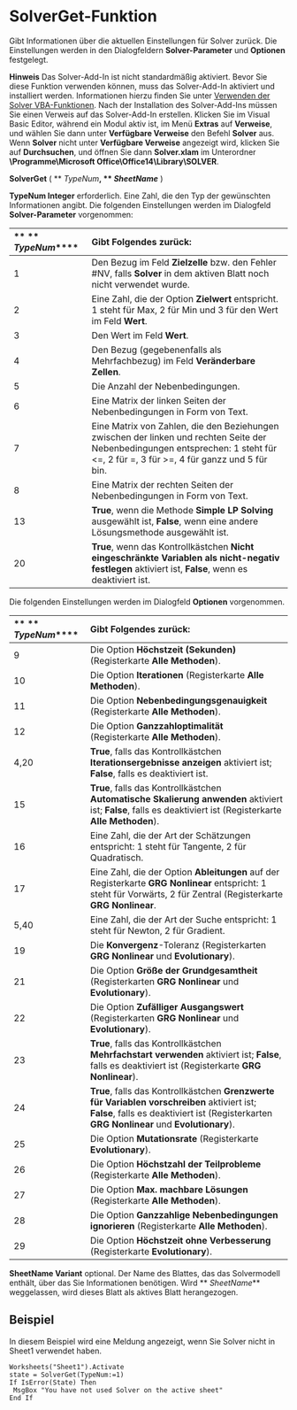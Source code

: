 
# SolverGet-Funktion

Gibt Informationen über die aktuellen Einstellungen für Solver zurück. Die Einstellungen werden in den Dialogfeldern  **Solver-Parameter** und **Optionen** festgelegt.


 **Hinweis**  Das Solver-Add-In ist nicht standardmäßig aktiviert. Bevor Sie diese Funktion verwenden können, muss das Solver-Add-In aktiviert und installiert werden. Informationen hierzu finden Sie unter [Verwenden der Solver VBA-Funktionen](37d0aa49-2e5c-5efe-1c69-b5168af1f231.md). Nach der Installation des Solver-Add-Ins müssen Sie einen Verweis auf das Solver-Add-In erstellen. Klicken Sie im Visual Basic Editor, während ein Modul aktiv ist, im Menü  **Extras** auf **Verweise**, und wählen Sie dann unter  **Verfügbare Verweise** den Befehl **Solver** aus. Wenn **Solver** nicht unter **Verfügbare Verweise** angezeigt wird, klicken Sie auf **Durchsuchen**, und öffnen Sie dann  **Solver.xlam** im Unterordner **\Programme\Microsoft Office\Office14\Library\SOLVER**.


 **SolverGet** ( ** _TypeNum_**, ** _SheetName_** )

 **TypeNum Integer** erforderlich. Eine Zahl, die den Typ der gewünschten Informationen angibt. Die folgenden Einstellungen werden im Dialogfeld **Solver-Parameter** vorgenommen:


|** ** _TypeNum_****|**Gibt Folgendes zurück:**|
|:-----|:-----|
|1|Den Bezug im Feld  **Zielzelle** bzw. den Fehler #NV, falls **Solver** in dem aktiven Blatt noch nicht verwendet wurde.|
|2|Eine Zahl, die der Option  **Zielwert** entspricht. 1 steht für Max, 2 für Min und 3 für den Wert im Feld **Wert**.|
|3|Den Wert im Feld  **Wert**.|
|4|Den Bezug (gegebenenfalls als Mehrfachbezug) im Feld  **Veränderbare Zellen**.|
|5|Die Anzahl der Nebenbedingungen.|
|6|Eine Matrix der linken Seiten der Nebenbedingungen in Form von Text.|
|7|Eine Matrix von Zahlen, die den Beziehungen zwischen der linken und rechten Seite der Nebenbedingungen entsprechen: 1 steht für <=, 2 für =, 3 für >=, 4 für ganzz und 5 für bin.|
|8|Eine Matrix der rechten Seiten der Nebenbedingungen in Form von Text.|
|13|**True**, wenn die Methode **Simple LP Solving** ausgewählt ist, **False**, wenn eine andere Lösungsmethode ausgewählt ist.|
|20|**True**, wenn das Kontrollkästchen **Nicht eingeschränkte Variablen als nicht-negativ festlegen** aktiviert ist, **False**, wenn es deaktiviert ist.|
Die folgenden Einstellungen werden im Dialogfeld  **Optionen** vorgenommen.


|** ** _TypeNum_****|**Gibt Folgendes zurück:**|
|:-----|:-----|
|9|Die Option  **Höchstzeit (Sekunden)** (Registerkarte **Alle Methoden**).|
|10|Die Option  **Iterationen** (Registerkarte **Alle Methoden**).|
|11|Die Option  **Nebenbedingungsgenauigkeit** (Registerkarte **Alle Methoden**).|
|12|Die Option  **Ganzzahloptimalität** (Registerkarte **Alle Methoden**).|
|4,20|**True**, falls das Kontrollkästchen **Iterationsergebnisse anzeigen** aktiviert ist; **False**, falls es deaktiviert ist.|
|15|**True**, falls das Kontrollkästchen **Automatische Skalierung anwenden** aktiviert ist; **False**, falls es deaktiviert ist (Registerkarte **Alle Methoden**).|
|16|Eine Zahl, die der Art der Schätzungen entspricht: 1 steht für Tangente, 2 für Quadratisch.|
|17|Eine Zahl, die der Option  **Ableitungen** auf der Registerkarte **GRG Nonlinear** entspricht: 1 steht für Vorwärts, 2 für Zentral (Registerkarte **GRG Nonlinear**.|
|5,40|Eine Zahl, die der Art der Suche entspricht: 1 steht für Newton, 2 für Gradient.|
|19|Die  **Konvergenz**-Toleranz (Registerkarten  **GRG Nonlinear** und **Evolutionary**).|
|21|Die Option  **Größe der Grundgesamtheit** (Registerkarten **GRG Nonlinear** und **Evolutionary**).|
|22|Die Option  **Zufälliger Ausgangswert** (Registerkarten **GRG Nonlinear** und **Evolutionary**).|
|23|**True**, falls das Kontrollkästchen **Mehrfachstart verwenden** aktiviert ist; **False**, falls es deaktiviert ist (Registerkarte **GRG Nonlinear**).|
|24|**True**, falls das Kontrollkästchen **Grenzwerte für Variablen vorschreiben** aktiviert ist; **False**, falls es deaktiviert ist (Registerkarten **GRG Nonlinear** und **Evolutionary**).|
|25|Die Option  **Mutationsrate** (Registerkarte **Evolutionary**).|
|26|Die Option  **Höchstzahl der Teilprobleme** (Registerkarte **Alle Methoden**).|
|27|Die Option  **Max. machbare Lösungen** (Registerkarte **Alle Methoden**).|
|28|Die Option  **Ganzzahlige Nebenbedingungen ignorieren** (Registerkarte **Alle Methoden**).|
|29|Die Option  **Höchstzeit ohne Verbesserung** (Registerkarte **Evolutionary**).|
 **SheetName Variant** optional. Der Name des Blattes, das das Solvermodell enthält, über das Sie Informationen benötigen. Wird ** _SheetName_** weggelassen, wird dieses Blatt als aktives Blatt herangezogen.

## Beispiel

In diesem Beispiel wird eine Meldung angezeigt, wenn Sie Solver nicht in Sheet1 verwendet haben.


```
Worksheets("Sheet1").Activate 
state = SolverGet(TypeNum:=1) 
If IsError(State) Then 
 MsgBox "You have not used Solver on the active sheet" 
End If
```

